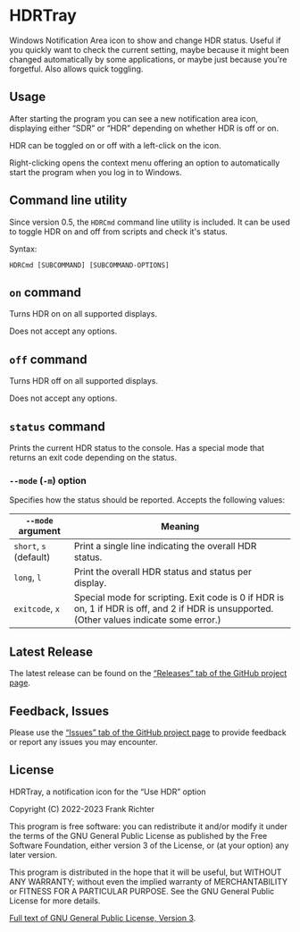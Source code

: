 HDRTray
=======
Windows Notification Area icon to show and change HDR status.
Useful if you quickly want to check the current setting, maybe because it might been changed automatically by some applications, or maybe just because you're forgetful.
Also allows quick toggling.

Usage
-----
After starting the program you can see a new notification area icon, displaying
either “SDR” or “HDR” depending on whether HDR is off or on.

HDR can be toggled on or off with a left-click on the icon.

Right-clicking opens the context menu offering an option to automatically start
the program when you log in to Windows.

Command line utility
--------------------
Since version 0.5, the `HDRCmd` command line utility is included. It can be used to toggle HDR on and off from scripts and check it's status.

Syntax:

    HDRCmd [SUBCOMMAND] [SUBCOMMAND-OPTIONS]

## `on` command
Turns HDR on on all supported displays.

Does not accept any options.

## `off` command
Turns HDR off on all supported displays.

Does not accept any options.

## `status` command
Prints the current HDR status to the console. Has a special mode that returns an exit code depending on the status.

### `--mode` (`-m`) option
Specifies how the status should be reported. Accepts the following values:

| `--mode` argument     | Meaning |
|-----------------------|---------|
|`short`, `s` (default) | Print a single line indicating the overall HDR status. |
|`long`, `l`            | Print the overall HDR status and status per display. |
|`exitcode`, `x`        | Special mode for scripting. Exit code is 0 if HDR is on, 1 if HDR is off, and 2 if HDR is unsupported. (Other values indicate some error.) |

Latest Release
--------------
The latest release can be found on the [“Releases” tab of the GitHub project page](https://github.com/res2k/HDRTray/releases).

Feedback, Issues
----------------
Please use the [“Issues” tab of the GitHub project page](https://github.com/res2k/HDRTray/issues) to provide feedback or report any issues you may encounter.

License
-------
HDRTray, a notification icon for the “Use HDR” option

Copyright (C) 2022-2023 Frank Richter

This program is free software: you can redistribute it and/or modify
it under the terms of the GNU General Public License as published by
the Free Software Foundation, either version 3 of the License, or
(at your option) any later version.

This program is distributed in the hope that it will be useful,
but WITHOUT ANY WARRANTY; without even the implied warranty of
MERCHANTABILITY or FITNESS FOR A PARTICULAR PURPOSE.  See the
GNU General Public License for more details.

[Full text of GNU General Public License, Version 3](LICENSE).

